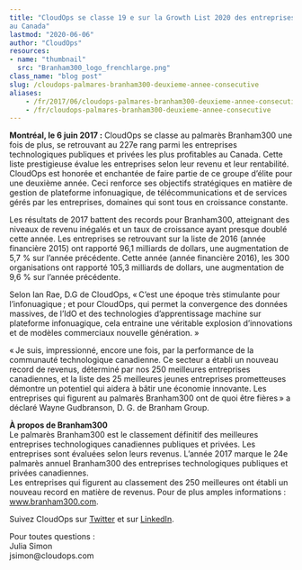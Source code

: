 ```yaml
---
title: "CloudOps se classe 19 e sur la Growth List 2020 des entreprises à plus forte croissance
au Canada"
lastmod: "2020-06-06"
author: "CloudOps"
resources:
- name: "thumbnail"
  src: "Branham300_logo_frenchlarge.png"
class_name: "blog post"
slug: /cloudops-palmares-branham300-deuxieme-annee-consecutive
aliases:
    - /fr/2017/06/cloudops-palmares-branham300-deuxieme-annee-consecutive/
    - /fr/cloudops-palmares-branham300-deuxieme-annee-consecutive
---
```


<p><b>Montréal, le 6 juin 2017 :</b> CloudOps se classe au palmarès Branham300 une fois de plus, se retrouvant au 227e rang parmi les entreprises technologiques publiques et privées les plus profitables au Canada. Cette liste prestigieuse évalue les entreprises selon leur revenu et leur rentabilité. CloudOps est honorée et enchantée de faire partie de ce groupe d’élite pour une deuxième année. Ceci renforce ses objectifs stratégiques en matière de gestion de plateforme infonuagique, de télécommunications et de services gérés par les entreprises, domaines qui sont tous en croissance constante.</p><p>Les résultats de 2017 battent des records pour Branham300, atteignant des niveaux de revenu inégalés et un taux de croissance ayant presque doublé cette année. Les entreprises se retrouvant sur la liste de 2016 (année financière 2015) ont rapporté 96,1 milliards de dollars, une augmentation de 5,7 % sur l’année précédente. Cette année (année financière 2016), les 300 organisations ont rapporté 105,3 milliards de dollars, une augmentation de 9,6 % sur l’année précédente.</p><p>Selon Ian Rae, D.G de CloudOps, «&thinsp;C’est une époque très stimulante pour l’infonuagique&thinsp;; et pour CloudOps, qui permet la convergence des données massives, de l’IdO et des technologies d’apprentissage machine sur plateforme infonuagique, cela entraine une véritable explosion d’innovations et de modèles commerciaux nouvelle génération. »</p><p>«&thinsp;Je suis, impressionné, encore une fois, par la performance de la communauté technologique canadienne. Ce secteur a établi un nouveau record de revenus, déterminé par nos 250 meilleures entreprises canadiennes, et la liste des 25 meilleures jeunes entreprises prometteuses démontre un potentiel qui aidera à bâtir une économie innovante. Les entreprises qui figurent au palmarès Branham300 ont de quoi être fières&thinsp;» a déclaré Wayne Gudbranson, D. G. de Branham Group.</p><p><b>À propos de Branham300</b><br> Le palmarès Branham300 est le classement définitif des meilleures entreprises technologiques canadiennes publiques et privées. Les entreprises sont évaluées selon leurs revenus. L’année 2017 marque le 24e palmarès annuel Branham300 des entreprises technologiques publiques et privées canadiennes.<br> Les entreprises qui figurent au classement des 250 meilleures ont établi un nouveau record en matière de revenus. Pour de plus amples informations : <a href="https://www.branham300.com" target="_blank">www.branham300.com</a>.</p><p>Suivez CloudOps sur <a href="https://twitter.com/CloudOps_" target="_blank">Twitter</a> et sur <a href="https://www.linkedin.com/company/cloudops" target="_blank">LinkedIn</a>.</p><p>Pour toutes questions :<br> Julia Simon<br> jsimon@cloudops.com</p>
